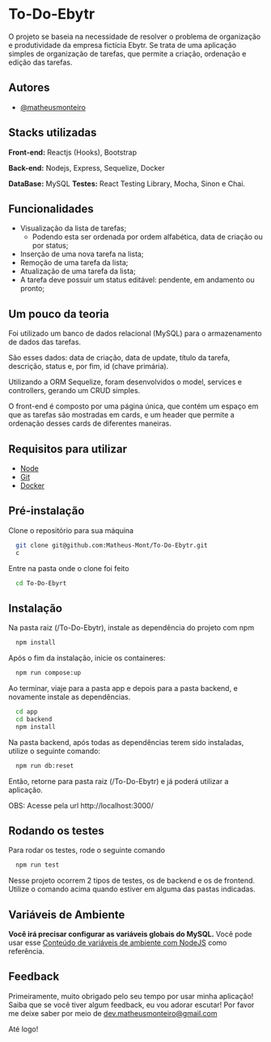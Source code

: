 
# To-Do-Ebytr
O projeto se baseia na necessidade de resolver o problema de organização e produtividade da empresa fictícia Ebytr. Se trata de uma aplicação simples de organização de tarefas, que permite a criação, ordenação e edição das tarefas.
## Autores

- [@matheusmonteiro](https://github.com/Matheus-Mont)


## Stacks utilizadas

**Front-end:** Reactjs (Hooks), Bootstrap

**Back-end:** Nodejs, Express, Sequelize, Docker

**DataBase:** MySQL
**Testes:** React Testing Library, Mocha, Sinon e Chai.


## Funcionalidades

* Visualização da lista de tarefas;
    * Podendo esta ser ordenada por ordem alfabética, data de criação ou por status;
* Inserção de uma nova tarefa na lista;
* Remoção de uma tarefa da lista;
* Atualização de uma tarefa da lista;
* A tarefa deve possuir um status editável: pendente, em andamento ou pronto;
## Um pouco da teoria

Foi utilizado um banco de dados relacional (MySQL) para o armazenamento de dados das tarefas.

São esses dados: data de criação, data de update, título da tarefa, descrição, status e, por fim, id (chave primária).

Utilizando a ORM Sequelize,  foram desenvolvidos o model, services e controllers, gerando um CRUD simples.

O front-end é composto por uma página única, que contém um espaço em que as tarefas são mostradas em cards, e um header que permite a ordenação desses cards de diferentes maneiras.
## Requisitos para utilizar

* [Node](https://nodejs.org/en/)
* [Git](https://git-scm.com/book/en/v2/Getting-Started-Installing-Git)
* [Docker](https://www.docker.com/)
## Pré-instalação

Clone o repositório para sua máquina

```bash
  git clone git@github.com:Matheus-Mont/To-Do-Ebytr.git
  c
```
Entre na pasta onde o clone foi feito

```bash
  cd To-Do-Ebyrt
```
## Instalação

Na pasta raiz (/To-Do-Ebytr), instale as dependência do projeto com npm

```bash
  npm install
```
Após o fim da instalação, inicie os containeres:

```bash
  npm run compose:up
```

Ao terminar, viaje para a pasta app e depois para a pasta backend, e novamente instale as dependências.

```bash
  cd app
  cd backend
  npm install
```
Na pasta backend, após todas as dependências terem sido instaladas, utilize o seguinte comando:

```bash
  npm run db:reset
```
Então, retorne para  pasta raiz (/To-Do-Ebytr) e já poderá utilizar a aplicação.

OBS: Acesse pela url http://localhost:3000/
## Rodando os testes

Para rodar os testes, rode o seguinte comando

```bash
  npm run test
```
Nesse projeto ocorrem 2 tipos de testes, os de backend e os de frontend. Utilize o comando acima quando estiver em alguma das pastas indicadas.

## Variáveis de Ambiente

**Você irá precisar configurar as variáveis globais do MySQL.** Você pode usar esse [Conteúdo de variáveis de ambiente com NodeJS](https://blog.rocketseat.com.br/variaveis-ambiente-nodejs/) como referência.


## Feedback

Primeiramente, muito obrigado pelo seu tempo por usar minha aplicação! 
Saiba que se você tiver algum feedback, eu vou adorar escutar! Por favor me deixe saber por meio de dev.matheusmonteiro@gmail.com

Até logo!